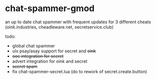 # chat-spammer-gmod
an up to date chat spammer with frequent updates for 3 different cheats (oink.industries, cheadleware.net, secretservice.club)

todo:
- global chat spammer
- ulx psay/asay support for secret and ~~oink~~
- ~~ooc integration for secret~~
- advert integration for oink and secret
- ~~secret spam~~
- fix chat-spammer-secret.lua (do to rework of secret.create.button)
